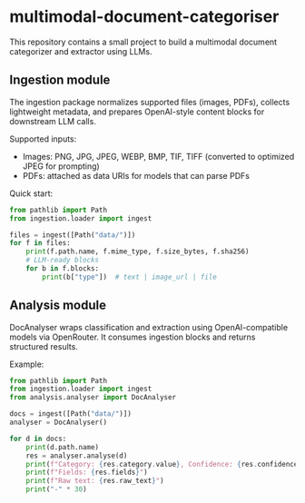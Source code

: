 # multimodal-document-categoriser

This repository contains a small project to build a multimodal document categorizer and extractor using LLMs.

## Ingestion module

The ingestion package normalizes supported files (images, PDFs), collects lightweight metadata, and prepares OpenAI-style content blocks for downstream LLM calls.

Supported inputs:
- Images: PNG, JPG, JPEG, WEBP, BMP, TIF, TIFF (converted to optimized JPEG for prompting)
- PDFs: attached as data URIs for models that can parse PDFs

Quick start:

```python
from pathlib import Path
from ingestion.loader import ingest

files = ingest([Path("data/")])
for f in files:
	print(f.path.name, f.mime_type, f.size_bytes, f.sha256)
	# LLM-ready blocks
	for b in f.blocks:
		print(b["type"])  # text | image_url | file
```

## Analysis module

DocAnalyser wraps classification and extraction using OpenAI-compatible models via OpenRouter. It consumes ingestion blocks and returns structured results.

Example:

```python
from pathlib import Path
from ingestion.loader import ingest
from analysis.analyser import DocAnalyser

docs = ingest([Path("data/")])
analyser = DocAnalyser()

for d in docs:
    print(d.path.name)
    res = analyser.analyse(d)
    print(f"Category: {res.category.value}, Confidence: {res.confidence}")
    print(f"Fields: {res.fields}")
    print(f"Raw text: {res.raw_text}")
    print("-" * 30)
```